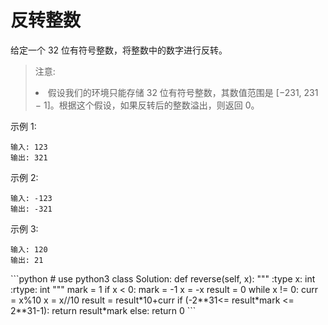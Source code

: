 # 反转整数

给定一个 32 位有符号整数，将整数中的数字进行反转。

>注意:
    <li>
        假设我们的环境只能存储 32 位有符号整数，其数值范围是 [−231,  231 − 1]。根据这个假设，如果反转后的整数溢出，则返回 0。
    </li>

示例 1:

><div>
	输入: 123
	输出: 321
</div>
示例 2:

><div>
	输入: -123
	输出: -321
</div>
示例 3:

><div>
	输入: 120
	输出: 21
</div>
```python
# use python3
class Solution:
    def reverse(self, x):
        """
        :type x: int
        :rtype: int
        """
        mark = 1
        if x < 0:
            mark = -1
            x = -x
        result = 0 
        while x != 0:
            curr = x%10
            x = x//10
            result = result*10+curr
        if (-2**31<= result*mark <= 2**31-1):
            return result*mark
        else:
            return 0
```
